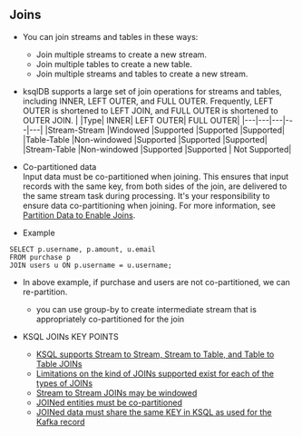 ## Joins
- You can join streams and tables in these ways:
    - Join multiple streams to create a new stream.
    - Join multiple tables to create a new table.
    - Join multiple streams and tables to create a new stream.
- ksqlDB supports a large set of join operations for streams and tables, including INNER, LEFT OUTER, and FULL OUTER. Frequently, LEFT OUTER is shortened to LEFT JOIN, and FULL OUTER is shortened to OUTER JOIN.
    | |Type|	INNER|	LEFT OUTER|	FULL OUTER|
    |---|---|---|---|---|
    |Stream-Stream	|Windowed	|Supported	|Supported	|Supported|
    |Table-Table	|Non-windowed	|Supported	|Supported	|Supported|
    |Stream-Table	|Non-windowed	|Supported	|Supported	| Not Supported|

- Co-partitioned data  
    Input data must be co-partitioned when joining. This ensures that input records with the same key, from both sides of the join, are delivered to the same stream task during processing. It's your responsibility to ensure data co-partitioning when joining. For more information, see [Partition Data to Enable Joins](https://docs.ksqldb.io/en/latest/developer-guide/joins/partition-data/).
- Example
```
SELECT p.username, p.amount, u.email
FROM purchase p
JOIN users u ON p.username = u.username;
```
- In above example, if purchase and users are not co-partitioned, we can re-partition.
    - you can use group-by to create intermediate stream that is appropriately co-partitioned for the join

- KSQL JOINs KEY POINTS
    - [KSQL supports Stream to Stream, Stream to Table, and Table to    Table JOINs](https://docs.confluent.io/current/ksql/docs/developer-guide/join-streams-and-tables.html#join-event-streams-with-ksql)
    - [Limitations on the kind of JOINs supported exist for each of the types of JOINs](https://docs.confluent.io/current/ksql/docs/developer-guide/join-streams-and-tables.html#join-capabilities)
    - [Stream to Stream JOINs may be windowed](https://docs.confluent.io/current/ksql/docs/developer-guide/join-streams-and-tables.html#joins-and-windows)
    - [JOINed entities must be co-partitioned](https://docs.confluent.io/current/ksql/docs/developer-guide/join-streams-and-tables.html#join-requirements)
    - [JOINed data must share the same KEY in KSQL as used for the Kafka record](https://docs.confluent.io/current/ksql/docs/developer-guide/join-streams-and-tables.html#join-requirements)